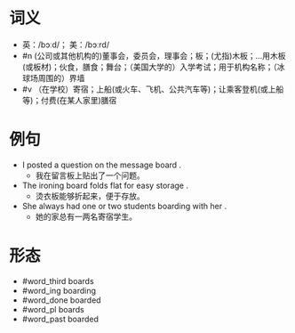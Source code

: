 # 词义
- 英：/bɔːd/； 美：/bɔːrd/
- #n (公司或其他机构的)董事会，委员会，理事会；板；(尤指)木板；…用木板(或板材)；伙食，膳食；舞台；（美国大学的）入学考试；用于机构名称；（冰球场周围的）界墙
- #v （在学校）寄宿；上船(或火车、飞机、公共汽车等)；让乘客登机(或上船等)；付费(在某人家里)膳宿
# 例句
- I posted a question on the message board .
	- 我在留言板上贴出了一个问题。
- The ironing board folds flat for easy storage .
	- 烫衣板能够折起来，便于存放。
- She always had one or two students boarding with her .
	- 她的家总有一两名寄宿学生。
# 形态
- #word_third boards
- #word_ing boarding
- #word_done boarded
- #word_pl boards
- #word_past boarded
